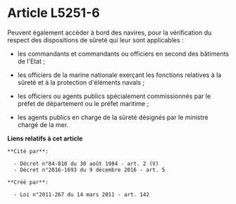 # Article L5251-6

Peuvent également accéder à bord des navires, pour la vérification du respect des dispositions de sûreté qui leur sont
applicables : 

- les commandants et commandants ou officiers en second des bâtiments de l'Etat ; 

- les officiers de la marine nationale exerçant les fonctions relatives à la sûreté et à la protection d'éléments navals ; 

- les officiers ou agents publics spécialement commissionnés par le préfet de département ou le préfet maritime ; 

- les agents publics en charge de la sûreté désignés par le ministre chargé de la mer.

**Liens relatifs à cet article**

	**Cité par**:

	  - Décret n°84-810 du 30 août 1984 - art. 2 (V)
	  - Décret n°2016-1693 du 9 décembre 2016 - art. 5

	**Créé par**:

	  - Loi n°2011-267 du 14 mars 2011 - art. 142
